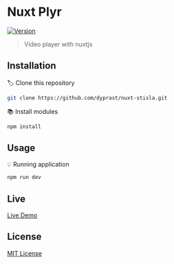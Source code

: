 # Nuxt Plyr

<p>
  <a href="#" target="_blank">
    <img alt="Version" src="https://img.shields.io/badge/version-1.0.0-blue.svg?cacheSeconds=2592000" />
  </a>
</p>

> Video player with nuxtjs

## Installation

🏷 Clone this repository

```sh
git clone https://github.com/dyprast/nuxt-stisla.git
```

📚 Install modules

```sh
npm install
```

## Usage

💡 Running application

```sh
npm run dev
```

## Live

<a href="https://nuxtplyr.vercel.app/" target="_blank">Live Demo</a>

## License

<a href="https://github.com/dyprast/nuxt-plyr/blob/main/LICENSE" target="_blank">MIT License</a>

